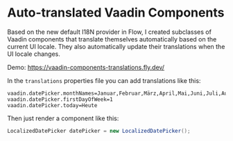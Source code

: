 # Auto-translated Vaadin Components

Based on the new default I18N provider in Flow, I created subclasses of Vaadin components that translate themselves automatically based on the current UI locale. They also automatically update their translations when the UI locale changes.

Demo: https://vaadin-components-translations.fly.dev/

In the `translations` properties file you can add translations like this:
```properties
vaadin.datePicker.monthNames=Januar,Februar,März,April,Mai,Juni,Juli,August,September,Oktober,November,Dezember
vaadin.datePicker.firstDayOfWeek=1
vaadin.datePicker.today=Heute
```

Then just render a component like this:
```java
LocalizedDatePicker datePicker = new LocalizedDatePicker();
```
